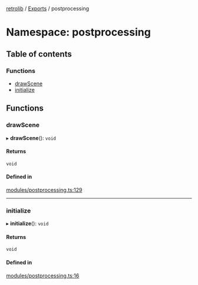 [retrolib](../README.md) / [Exports](../modules.md) / postprocessing

# Namespace: postprocessing

## Table of contents

### Functions

- [drawScene](postprocessing.md#drawscene)
- [initialize](postprocessing.md#initialize)

## Functions

### drawScene

▸ **drawScene**(): `void`

#### Returns

`void`

#### Defined in

[modules/postprocessing.ts:129](https://github.com/philbgarner/retrolib/blob/3f51de3/src/modules/postprocessing.ts#L129)

___

### initialize

▸ **initialize**(): `void`

#### Returns

`void`

#### Defined in

[modules/postprocessing.ts:16](https://github.com/philbgarner/retrolib/blob/3f51de3/src/modules/postprocessing.ts#L16)
